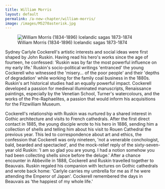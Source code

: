 ```yaml
---
title: William Morris
layout: default
permalink: /a-new-chapter/william-morris/
image: /images/MS270asterisk.jpg
---
```

<figure class="figure">
<img alt="William Morris (1834-1896) Icelandic sagas 1873-1874" src="{{site.baseurl}}/images/MS270asterisk.jpg"/>
<figcaption class="figcaption">William Morris (1834-1896) Icelandic sagas 1873-1874</figcaption>
</figure>

Sydney Carlyle Cockerell's artistic interests and social ideas were first shaped by John Ruskin. Having read his hero's works since the age of fourteen, he confessed: 'Ruskin was by far the most powerful influence on my early life.' Ruskin's socio-political writings 'entranced' the young Cockerell who witnessed the 'misery... of the poor people' and their 'depths of degradation' while working for the family coal business in the 1880s. Ruskin's art historical studies had an equally powerful impact. Cockerell developed a passion for medieval illuminated manuscripts, Renaissance paintings, especially by the Venetian School, Turner's watercolours, and the works of the Pre-Raphaelites, a passion that would inform his acquisitions for the Fitzwilliam Museum.

Cockerell's relationship with Ruskin was nurtured by a shared interest in Gothic architecture and visits to French cathedrals. After the first direct contact in 1885, the young disciple wrote to his hero in 1886, sending him a collection of shells and telling him about his visit to Rouen Cathedral the previous year. This led to correspondence about art and ethics, the confession that Cockerell was only nineteen, 'not a venerable conchologist, bald, bearded and spectacled', and the mock-relief reply of the sixty-seven-year old Ruskin: 'I am so glad you are young. I had a notion somehow you had been collecting shells since before the deluge.' After a chance encounter in Abbeville in 1888, Cockerell and Ruskin travelled together to Beauvais. Ruskin regaled his companion with lectures on Gothic cathedrals and wrote back home: 'Carlyle carries my umbrella for me as if he were attending the Emperor of Japan'. Cockerell remembered the days in Beauvais as 'the happiest of my whole life.'
